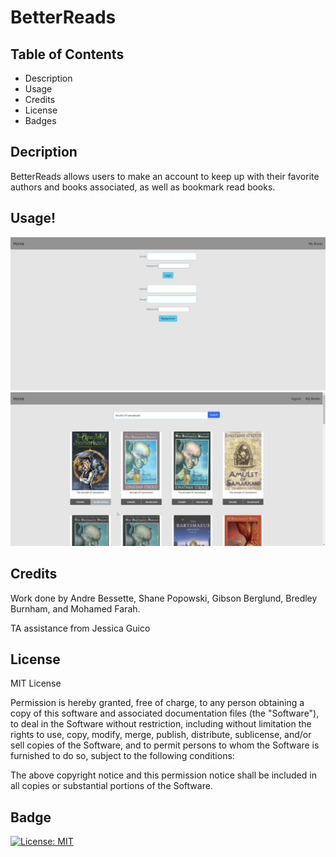 # BetterReads

## Table of Contents
- Description
- Usage
- Credits
- License
- Badges

## Decription
BetterReads allows users to make an account to keep up with their favorite authors and books associated, as well as bookmark read books.

## Usage!
![Login Page](public/img/login.png)
![Search and bookmark example](public/img/Searched.png)

## Credits
Work done by Andre Bessette, Shane Popowski, Gibson Berglund, Bredley Burnham, and Mohamed Farah.

TA assistance from Jessica Guico



## License

MIT License

Permission is hereby granted, free of charge, to any person obtaining a copy
of this software and associated documentation files (the "Software"), to deal
in the Software without restriction, including without limitation the rights
to use, copy, modify, merge, publish, distribute, sublicense, and/or sell
copies of the Software, and to permit persons to whom the Software is
furnished to do so, subject to the following conditions:

The above copyright notice and this permission notice shall be included in all
copies or substantial portions of the Software.

## Badge
[![License: MIT](https://img.shields.io/badge/License-MIT-yellow.svg)](https://opensource.org/licenses/MIT)
